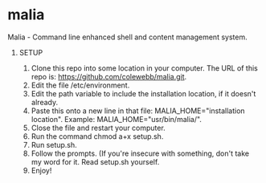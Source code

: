 # malia
Malia - Command line enhanced shell and content management system.

 1. SETUP
 
    1. Clone this repo into some location in your computer. The URL of this repo is: https://github.com/colewebb/malia.git.
    2. Edit the file /etc/environment.
    3. Edit the path variable to include the installation location, if it doesn't already.
    4. Paste this onto a new line in that file: MALIA_HOME="installation location". Example: MALIA_HOME="usr/bin/malia/".
    5. Close the file and restart your computer.
    6. Run the command chmod a+x setup.sh.
    7. Run setup.sh.
    8. Follow the prompts. (If you're insecure with something, don't take my word for it. Read setup.sh yourself.
    7. Enjoy!
